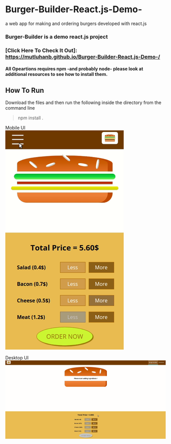 # Burger-Builder-React.js-Demo-
a web app for making and ordering burgers developed with react.js


### Burger-Builder is a demo react.js project

### [Click Here To Check It Out]: https://mutluhanb.github.io/Burger-Builder-React.js-Demo-/

#### All Opeartions requires npm -and probably node- please look at additional resources to see how to install them.

## How To Run
 Download the files and then run the following inside the directory from the command line
 > npm install .
 
Mobile UI <br>
![](/demoMobile.gif)
 
Desktop UI
![](/demoDesktop.gif)
